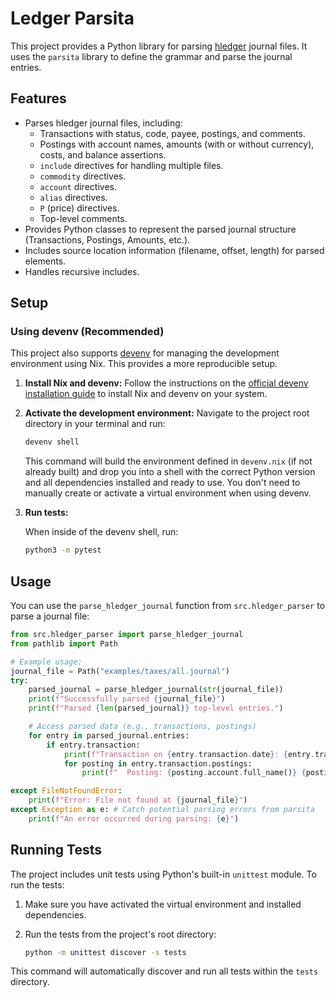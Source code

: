 # Ledger Parsita

This project provides a Python library for parsing [hledger](https://hledger.org/) journal files. It uses the `parsita` library to define the grammar and parse the journal entries.

## Features

*   Parses hledger journal files, including:
    *   Transactions with status, code, payee, postings, and comments.
    *   Postings with account names, amounts (with or without currency), costs, and balance assertions.
    *   `include` directives for handling multiple files.
    *   `commodity` directives.
    *   `account` directives.
    *   `alias` directives.
    *   `P` (price) directives.
    *   Top-level comments.
*   Provides Python classes to represent the parsed journal structure (Transactions, Postings, Amounts, etc.).
*   Includes source location information (filename, offset, length) for parsed elements.
*   Handles recursive includes.

## Setup

### Using devenv (Recommended)

This project also supports [devenv](https://devenv.sh/) for managing the development environment using Nix. This provides a more reproducible setup.

1.  **Install Nix and devenv:**
    Follow the instructions on the [official devenv installation guide](https://devenv.sh/getting-started/) to install Nix and devenv on your system.

2.  **Activate the development environment:**
    Navigate to the project root directory in your terminal and run:
    ```bash
    devenv shell
    ```
    This command will build the environment defined in `devenv.nix` (if not already built) and drop you into a shell with the correct Python version and all dependencies installed and ready to use. You don't need 
    to manually create or activate a virtual environment when using devenv.

3.  **Run tests:**

    When inside of the devenv shell, run:
    
    ```bash
    python3 -m pytest
    ```


## Usage

You can use the `parse_hledger_journal` function from `src.hledger_parser` to parse a journal file:

```python
from src.hledger_parser import parse_hledger_journal
from pathlib import Path

# Example usage:
journal_file = Path("examples/taxes/all.journal")
try:
    parsed_journal = parse_hledger_journal(str(journal_file))
    print(f"Successfully parsed {journal_file}")
    print(f"Parsed {len(parsed_journal)} top-level entries.")

    # Access parsed data (e.g., transactions, postings)
    for entry in parsed_journal.entries:
        if entry.transaction:
            print(f"Transaction on {entry.transaction.date}: {entry.transaction.payee}")
            for posting in entry.transaction.postings:
                print(f"  Posting: {posting.account.full_name()} {posting.amount}")

except FileNotFoundError:
    print(f"Error: File not found at {journal_file}")
except Exception as e: # Catch potential parsing errors from parsita
    print(f"An error occurred during parsing: {e}")

```

## Running Tests

The project includes unit tests using Python's built-in `unittest` module. To run the tests:

1.  Make sure you have activated the virtual environment and installed dependencies.
2.  Run the tests from the project's root directory:

    ```bash
    python -m unittest discover -s tests
    ```

This command will automatically discover and run all tests within the `tests` directory.
